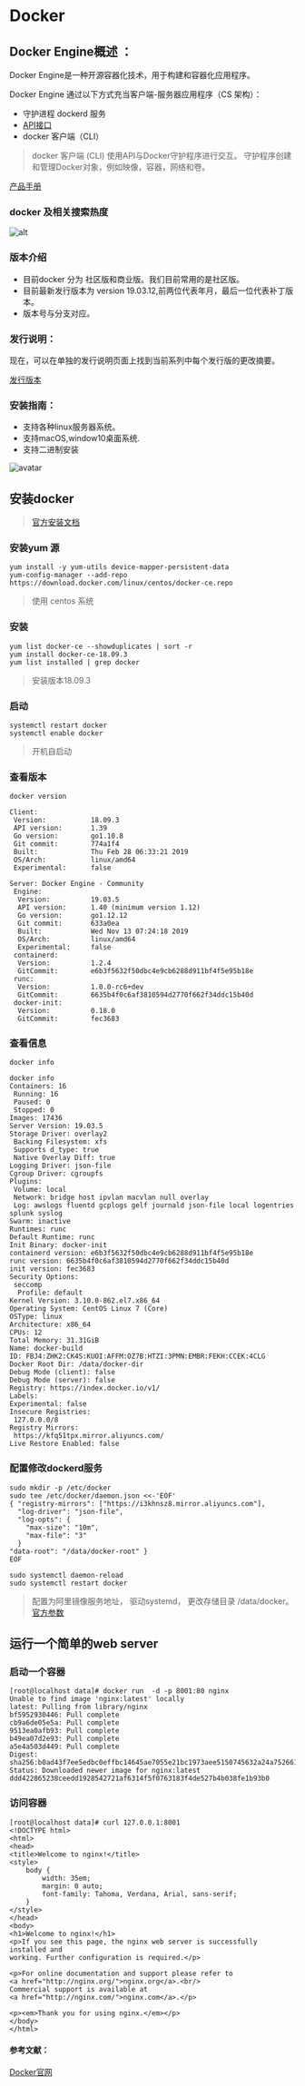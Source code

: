 # Docker

## Docker Engine概述 ：

Docker Engine是一种开源容器化技术，用于构建和容器化应用程序。

Docker Engine 通过以下方式充当客户端-服务器应用程序（CS 架构）：

* 守护进程 dockerd 服务
* [API接口](https://docs.docker.com/engine/api/) 
* docker 客户端（CLI）

>docker 客户端 (CLI) 使用API与Docker守护程序进行交互。
>守护程序创建和管理Docker对象，例如映像，容器，网络和卷。

[产品手册](https://docs.docker.com/engine/)

### docker 及相关搜索热度
![alt ](../static/docker-trend.png)

### 版本介绍
* 目前docker 分为 社区版和商业版。我们目前常用的是社区版。
* 目前最新发行版本为 version 19.03.12,前两位代表年月，最后一位代表补丁版本。
* 版本号与分支对应。

### 发行说明：
现在，可以在单独的发行说明页面上找到当前系列中每个发行版的更改摘要。

[发行版本](https://docs.docker.com/engine/release-notes/)

### 安装指南：
* 支持各种linux服务器系统。
* 支持macOS,window10桌面系统.
* 支持二进制安装 

![avatar](../static/docker-in-pic.png)


## 安装docker
>[官方安装文档](https://docs.docker.com/engine/install/)
### 安装yum 源
    yum install -y yum-utils device-mapper-persistent-data
    yum-config-manager --add-repo https://download.docker.com/linux/centos/docker-ce.repo
>使用 centos 系统

### 安装
    yum list docker-ce --showduplicates | sort -r
    yum install docker-ce-18.09.3
    yum list installed | grep docker
>安装版本18.09.3

### 启动
    systemctl restart docker
    systemctl enable docker
>开机自启动
### 查看版本
    docker version

```
Client:
 Version:           18.09.3
 API version:       1.39
 Go version:        go1.10.8
 Git commit:        774a1f4
 Built:             Thu Feb 28 06:33:21 2019
 OS/Arch:           linux/amd64
 Experimental:      false

Server: Docker Engine - Community
 Engine:
  Version:          19.03.5
  API version:      1.40 (minimum version 1.12)
  Go version:       go1.12.12
  Git commit:       633a0ea
  Built:            Wed Nov 13 07:24:18 2019
  OS/Arch:          linux/amd64
  Experimental:     false
 containerd:
  Version:          1.2.4
  GitCommit:        e6b3f5632f50dbc4e9cb6288d911bf4f5e95b18e
 runc:
  Version:          1.0.0-rc6+dev
  GitCommit:        6635b4f0c6af3810594d2770f662f34ddc15b40d
 docker-init:
  Version:          0.18.0
  GitCommit:        fec3683
```
### 查看信息
    docker info
```
docker info
Containers: 16
 Running: 16
 Paused: 0
 Stopped: 0
Images: 17436
Server Version: 19.03.5
Storage Driver: overlay2
 Backing Filesystem: xfs
 Supports d_type: true
 Native Overlay Diff: true
Logging Driver: json-file
Cgroup Driver: cgroupfs
Plugins:
 Volume: local
 Network: bridge host ipvlan macvlan null overlay
 Log: awslogs fluentd gcplogs gelf journald json-file local logentries splunk syslog
Swarm: inactive
Runtimes: runc
Default Runtime: runc
Init Binary: docker-init
containerd version: e6b3f5632f50dbc4e9cb6288d911bf4f5e95b18e
runc version: 6635b4f0c6af3810594d2770f662f34ddc15b40d
init version: fec3683
Security Options:
 seccomp
  Profile: default
Kernel Version: 3.10.0-862.el7.x86_64
Operating System: CentOS Linux 7 (Core)
OSType: linux
Architecture: x86_64
CPUs: 12
Total Memory: 31.31GiB
Name: docker-build
ID: FBJ4:ZHK2:CK4S:KUOI:AFFM:OZ7B:HTZI:3PMN:EMBR:FEKH:CCEK:4CLG
Docker Root Dir: /data/docker-dir
Debug Mode (client): false
Debug Mode (server): false
Registry: https://index.docker.io/v1/
Labels:
Experimental: false
Insecure Registries:
 127.0.0.0/8
Registry Mirrors:
 https://kfq51tpx.mirror.aliyuncs.com/
Live Restore Enabled: false
```

###   配置修改dockerd服务

```
sudo mkdir -p /etc/docker
sudo tee /etc/docker/daemon.json <<-'EOF'
{ "registry-mirrors": ["https://i3khnsz8.mirror.aliyuncs.com"],
  "log-driver": "json-file",
  "log-opts": {
    "max-size": "10m",
    "max-file": "3" 
  }
"data-root": "/data/docker-root" }
EOF

sudo systemctl daemon-reload 
sudo systemctl restart docker
```
>配置为阿里镜像服务地址，
>驱动systemd，
>更改存储目录 /data/docker。
[官方参数](https://docs.docker.com/engine/reference/commandline/dockerd/#daemon-socket-option)

## 运行一个简单的web server
### 启动一个容器
```
[root@localhost data]# docker run  -d -p 8001:80 nginx
Unable to find image 'nginx:latest' locally
latest: Pulling from library/nginx
bf5952930446: Pull complete
cb9a6de05e5a: Pull complete
9513ea0afb93: Pull complete
b49ea07d2e93: Pull complete
a5e4a503d449: Pull complete
Digest: sha256:b0ad43f7ee5edbc0effbc14645ae7055e21bc1973aee5150745632a24a752661
Status: Downloaded newer image for nginx:latest
ddd422865238ceedd1928542721af6314f5f0763183f4de527b4b038fe1b93b0
```
### 访问容器
```
[root@localhost data]# curl 127.0.0.1:8001
<!DOCTYPE html>
<html>
<head>
<title>Welcome to nginx!</title>
<style>
    body {
        width: 35em;
        margin: 0 auto;
        font-family: Tahoma, Verdana, Arial, sans-serif;
    }
</style>
</head>
<body>
<h1>Welcome to nginx!</h1>
<p>If you see this page, the nginx web server is successfully installed and
working. Further configuration is required.</p>

<p>For online documentation and support please refer to
<a href="http://nginx.org/">nginx.org</a>.<br/>
Commercial support is available at
<a href="http://nginx.com/">nginx.com</a>.</p>

<p><em>Thank you for using nginx.</em></p>
</body>
</html>

```

#### 参考文献：
[Docker官网](https://docs.docker.com/) 








